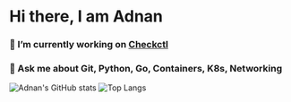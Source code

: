 # Hi there, I am Adnan

### 🔭 I’m currently working on [Checkctl](https://github.com/kaytu-io/checkctl) 

### 💬 Ask me about Git, Python, Go, Containers, K8s, Networking

![Adnan's GitHub stats](https://github-readme-stats.vercel.app/api?username=adorigi)  ![Top Langs](https://github-readme-stats.vercel.app/api/top-langs/?username=adorigi)
<!--

ADnanORIGInal
https://gule-gulzar.com/

-->

<!--
 Current Focus: 



**ADorigi/ADorigi** is a ✨ _special_ ✨ repository because its `README.md` (this file) appears on your GitHub profile.

Here are some ideas to get you started:

- 🔭 I’m currently learning new technologies
- 🌱 I’m currently learning ...
- 👯 I’m looking to collaborate on ...
- 🤔 I’m looking for help with ...
- 💬 Ask me about ...
- 📫 How to reach me: ...
- 😄 Pronouns: ...
- ⚡ Fun fact: ...
-->
